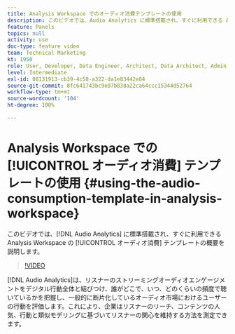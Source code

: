 ```yaml
---
title: Analysis Workspace でのオーディオ消費テンプレートの使用
description: このビデオでは、Audio Analytics に標準搭載され、すぐに利用できる Analysis Workspace のオーディオ消費テンプレートの概要を説明します。
feature: Panels
topics: null
activity: use
doc-type: feature video
team: Technical Marketing
kt: 1950
role: User, Developer, Data Engineer, Architect, Data Architect, Admin, Leader
level: Intermediate
exl-id: 08131913-cb39-4c58-a322-da1e83442e84
source-git-commit: 8fc641743bc9e07b838a22ca64ccc15344d52764
workflow-type: tm+mt
source-wordcount: '104'
ht-degree: 100%

---
```


# Analysis Workspace での [!UICONTROL オーディオ消費] テンプレートの使用 {#using-the-audio-consumption-template-in-analysis-workspace}

このビデオでは、[!DNL Audio Analytics] に標準搭載され、すぐに利用できる Analysis Workspace の [!UICONTROL オーディオ消費] テンプレートの概要を説明します。

>[!VIDEO](https://video.tv.adobe.com/v/37557/?quality=12&learn=on&captions=jpn)

[!DNL Audio Analytics]は、リスナーのストリーミングオーディオエンゲージメントをデジタル行動全体と結びつけ、誰がどこで、いつ、どのくらいの頻度で聴いているかを把握し、一般的に断片化しているオーディオ市場におけるユーザーの行動を評価します。これにより、企業はリスナーのリーチ、コンテンツの人気、行動と類似モデリングに基づいてリスナーの関心を維持する方法を測定できます。
